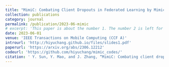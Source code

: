 ```yaml
---
title: "MimiC: Combating Client Dropouts in Federated Learning by Mimicking Central Updates"
collection: publications
category: journal
permalink: /publication/2023-06-mimic
# excerpt: 'This paper is about the number 1. The number 2 is left for future work.'
date: 2023-06-01
venue: 'IEEE Transactions on Mobile Computing (CCF A)'
introurl: 'http://hiyuchang.github.io/files/slides1.pdf'
paperurl: 'https://arxiv.org/abs/2306.12212'
codeurl: 'https://github.com/hiyuchang/mimic_codes/'
citation: ' Y. Sun, Y. Mao, and J. Zhang, “MimiC: Combating client dropouts in federated learning by mimicking central updates,” IEEE Trans. Mob. Comput., to appear.'
---
```

